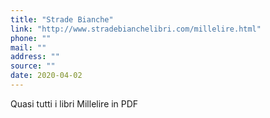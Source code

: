 ```yaml
---
title: "Strade Bianche"
link: "http://www.stradebianchelibri.com/millelire.html"
phone: ""
mail: ""
address: ""
source: ""
date: 2020-04-02
---
```


Quasi tutti i libri Millelire in PDF
